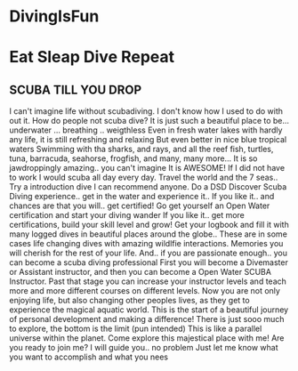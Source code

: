 # DivingIsFun
# Eat Sleap Dive Repeat
## SCUBA TILL YOU DROP
I can't imagine life without scubadiving. I don't know how I used to do with out it.
How do people not scuba dive?
It is just such a beautiful place to be... underwater ... breathing .. weigthless
Even in fresh water lakes with hardly any life, it is still refreshing and relaxing
But even better in nice blue tropical waters 
Swimming with tha sharks, and rays, and all the reef fish, turtles, tuna, barracuda, seahorse, frogfish, and many, many more...
It is so jawdroppingly amazing.. you can't imagine
It is AWESOME!
If I did not have to work I would scuba all day every day. Travel the world and the 7 seas..
Try a introduction dive I can recommend anyone. Do a DSD Discover Scuba Diving experience.. get in the water and experience it..
If you like it.. and chances are that you will.. get certified! Go get yourself an Open Water certification and start your diving wander
If you like it.. get more certifications, build your skill level and grow!
Get your logbook and fill it with many logged dives in beautiful places around the globe..
These are in some cases life changing dives with amazing wildlfie interactions.
Memories you will cherish for the rest of your life.
And.. if you are passionate enough.. you can become a scuba diving professional
First you will become a Divemaster or Assistant instructor, and then you can become a Open Water SCUBA Instructor.
Past that stage you can increase your instructor levels and teach more and more different courses on different levels.
Now you are not only enjoying life, but also changing other peoples lives, as they get to experience the magical aquatic world.
This is the start of a beautiful journey of personal development and making a difference!
There is just sooo much to explore, the bottom is the limit (pun intended)
This is like a parallel universe within the planet.
Come explore this majestical place with me!
Are you ready to join me?
I will guide you.. no problem
Just let me know what you want to accomplish and what you nees
